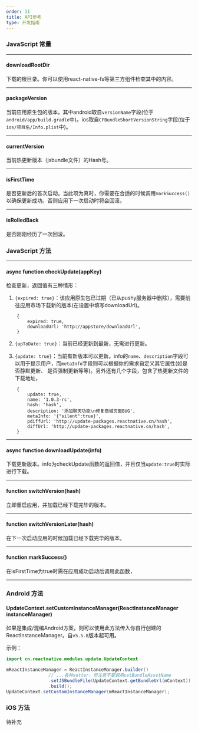 ```yaml
---
order: 11
title: API参考
type: 开发指南
---
```


### JavaScript 常量

---

#### downloadRootDir

下载的根目录。你可以使用react-native-fs等第三方组件检查其中的内容。

---

#### packageVersion

当前应用原生包的版本。其中android取自`versionName`字段(位于`android/app/build.gradle`中)。ios取自`CFBundleShortVersionString`字段(位于`ios/项目名/Info.plist`中)。

---

#### currentVersion

当前热更新版本（jsbundle文件）的Hash号。

---

#### isFirstTime

是否更新后的首次启动。当此项为真时，你需要在合适的时候调用`markSuccess()`以确保更新成功。否则应用下一次启动时将会回滚。

---

#### isRolledBack

是否刚刚经历了一次回滚。

### JavaScript 方法

---

#### async function checkUpdate(appKey)

检查更新，返回值有三种情形：

1. `{expired: true}`：该应用原生包已过期（已从pushy服务器中删除），需要前往应用市场下载新的版本(在设置中填写downloadUrl)。
```
    {
        expired: true,
        downloadUrl: 'http://appstore/downloadUrl',
    }
```
2. `{upToDate: true}`：当前已经更新到最新，无需进行更新。

3. `{update: true}`：当前有新版本可以更新。info的`name`、`description`字段可
以用于提示用户，而`metaInfo`字段则可以根据你的需求自定义其它属性(如是否静默更新、
是否强制更新等等)。另外还有几个字段，包含了热更新文件的下载地址，
```
    {
        update: true,
        name: '1.0.3-rc',
        hash: 'hash',
        description: '添加聊天功能\n修复商城页面BUG',
        metaInfo: '{"silent":true}',
        pdiffUrl: 'http://update-packages.reactnative.cn/hash',
        diffUrl: 'http://update-packages.reactnative.cn/hash',
    }
```

---

#### async function downloadUpdate(info)

下载更新版本。info为checkUpdate函数的返回值，并且仅当`update:true`时实际进行下载。

---

#### function switchVersion(hash) 

立即重启应用，并加载已经下载完毕的版本。

---

#### function switchVersionLater(hash)

在下一次启动应用的时候加载已经下载完毕的版本。

---

#### function markSuccess()

在isFirstTime为true时需在应用成功启动后调用此函数，

---

### Android 方法

#### UpdateContext.setCustomInstanceManager(ReactInstanceManager instanceManager)

如果是集成/混编Android方案，则可以使用此方法传入你自行创建的ReactInstanceManager。自`v5.5.8`版本起可用。

示例：
```java
import cn.reactnative.modules.update.UpdateContext

mReactInstanceManager = ReactInstanceManager.builder()
                // ...各种setter，但注意不要调用setBundleAssetName
                .setJSBundleFile(UpdateContext.getBundleUrl(mContext))
                .build();
UpdateContext.setCustomInstanceManager(mReactInstanceManager);
```

### iOS 方法

待补充